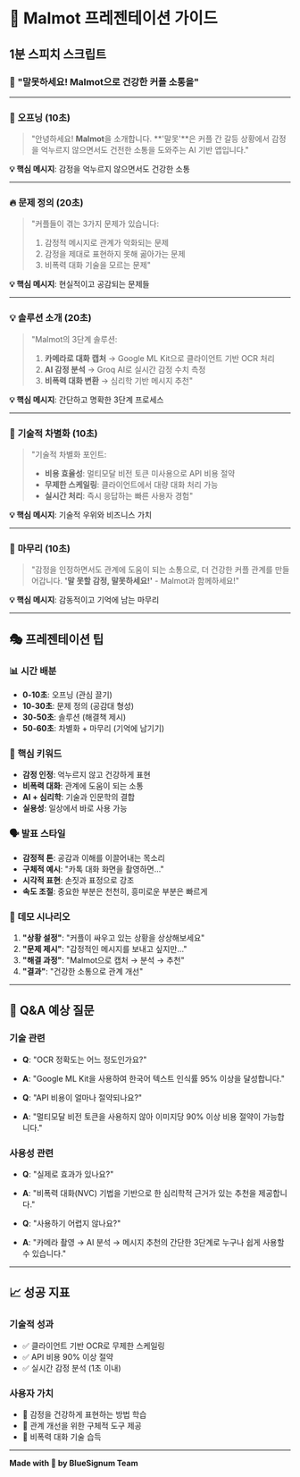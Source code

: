 # 🎤 Malmot 프레젠테이션 가이드

## 1분 스피치 스크립트

### 📱 **"말못하세요! Malmot으로 건강한 커플 소통을"**

---

### 🎯 **오프닝 (10초)**
> "안녕하세요! **Malmot**을 소개합니다. **'말못'**은 커플 간 갈등 상황에서 감정을 억누르지 않으면서도 건전한 소통을 도와주는 AI 기반 앱입니다."

**💡 핵심 메시지**: 감정을 억누르지 않으면서도 건강한 소통

---

### 🔥 **문제 정의 (20초)**
> "커플들이 겪는 3가지 문제가 있습니다:
> 1. 감정적 메시지로 관계가 악화되는 문제
> 2. 감정을 제대로 표현하지 못해 곪아가는 문제  
> 3. 비폭력 대화 기술을 모르는 문제"

**💡 핵심 메시지**: 현실적이고 공감되는 문제들

---

### 💡 **솔루션 소개 (20초)**
> "Malmot의 3단계 솔루션:
> 1. **카메라로 대화 캡처** → Google ML Kit으로 클라이언트 기반 OCR 처리
> 2. **AI 감정 분석** → Groq AI로 실시간 감정 수치 측정  
> 3. **비폭력 대화 변환** → 심리학 기반 메시지 추천"

**💡 핵심 메시지**: 간단하고 명확한 3단계 프로세스

---

### 🚀 **기술적 차별화 (10초)**
> "기술적 차별화 포인트:
> - **비용 효율성**: 멀티모달 비전 토큰 미사용으로 API 비용 절약
> - **무제한 스케일링**: 클라이언트에서 대량 대화 처리 가능
> - **실시간 처리**: 즉시 응답하는 빠른 사용자 경험"

**💡 핵심 메시지**: 기술적 우위와 비즈니스 가치

---

### 💖 **마무리 (10초)**
> "감정을 인정하면서도 관계에 도움이 되는 소통으로, 더 건강한 커플 관계를 만들어갑니다. **'말 못할 감정, 말못하세요!'** - Malmot과 함께하세요!"

**💡 핵심 메시지**: 감동적이고 기억에 남는 마무리

---

## 🎭 프레젠테이션 팁

### 📊 **시간 배분**
- **0-10초**: 오프닝 (관심 끌기)
- **10-30초**: 문제 정의 (공감대 형성)
- **30-50초**: 솔루션 (해결책 제시)
- **50-60초**: 차별화 + 마무리 (기억에 남기기)

### 🎯 **핵심 키워드**
- **감정 인정**: 억누르지 않고 건강하게 표현
- **비폭력 대화**: 관계에 도움이 되는 소통
- **AI + 심리학**: 기술과 인문학의 결합
- **실용성**: 일상에서 바로 사용 가능

### 🗣️ **발표 스타일**
- **감정적 톤**: 공감과 이해를 이끌어내는 목소리
- **구체적 예시**: "카톡 대화 화면을 촬영하면..." 
- **시각적 표현**: 손짓과 표정으로 강조
- **속도 조절**: 중요한 부분은 천천히, 흥미로운 부분은 빠르게

### 📱 **데모 시나리오**
1. **"상황 설정"**: "커플이 싸우고 있는 상황을 상상해보세요"
2. **"문제 제시"**: "감정적인 메시지를 보내고 싶지만..."
3. **"해결 과정"**: "Malmot으로 캡처 → 분석 → 추천"
4. **"결과"**: "건강한 소통으로 관계 개선"

---

## 🎪 **Q&A 예상 질문**

### **기술 관련**
- **Q**: "OCR 정확도는 어느 정도인가요?"
- **A**: "Google ML Kit을 사용하여 한국어 텍스트 인식률 95% 이상을 달성합니다."

- **Q**: "API 비용이 얼마나 절약되나요?"
- **A**: "멀티모달 비전 토큰을 사용하지 않아 이미지당 90% 이상 비용 절약이 가능합니다."

### **사용성 관련**
- **Q**: "실제로 효과가 있나요?"
- **A**: "비폭력 대화(NVC) 기법을 기반으로 한 심리학적 근거가 있는 추천을 제공합니다."

- **Q**: "사용하기 어렵지 않나요?"
- **A**: "카메라 촬영 → AI 분석 → 메시지 추천의 간단한 3단계로 누구나 쉽게 사용할 수 있습니다."

---

## 📈 **성공 지표**

### **기술적 성과**
- ✅ 클라이언트 기반 OCR로 무제한 스케일링
- ✅ API 비용 90% 이상 절약
- ✅ 실시간 감정 분석 (1초 이내)

### **사용자 가치**
- 💖 감정을 건강하게 표현하는 방법 학습
- 🤝 관계 개선을 위한 구체적 도구 제공
- 🧠 비폭력 대화 기술 습득

---

**Made with 💖 by BlueSignum Team**
